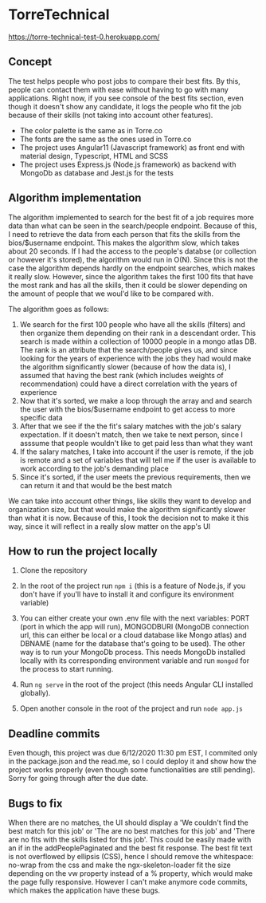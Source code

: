 # TorreTechnical

https://torre-technical-test-0.herokuapp.com/

## Concept

The test helps people who post jobs to compare their best fits. By this, people can contact them with ease without having to go with many applications. Right now, if you see console of the best fits section, even though it doesn't show any candidate, it logs the people who fit the job because of their skills (not taking into account other features). 

- The color palette is the same as in Torre.co
- The fonts are the same as the ones used in Torre.co
- The project uses Angular11 (Javascript framework) as front end with material design, Typescript, HTML and SCSS  
- The project uses Express.js (Node.js framework) as backend with MongoDb as database and Jest.js for the tests

## Algorithm implementation

The algorithm implemented to search for the best fit of a job requires more data than what can be seen in the search/people endpoint. Because of this, I need to retrieve the data from each person that fits the skills from the bios/$username endpoint. This makes the algorithm slow, which takes about 20 seconds. If I had the access to the people's databse (or collection or however it's stored), the algorithm would run in O(N). Since this is not the case the algorithm depends hardly on the endpoint searches, which makes it really slow. However, since the algorithm takes the first 100 fits that have the most rank and has all the skills, then it could be slower depending on the amount of people that we woul'd like to be compared with. 

The algorithm goes as follows:

1. We search for the first 100 people who have all the skills (filters) and then organize them depending on their rank in a descendant order. This search is made within a collection of 10000 people in a mongo atlas DB. The rank is an attribute that the search/people gives us, and since looking for the years of experience with the jobs they had would make the algorithm significantly slower (because of how the data is), I assumed that having the best rank (which includes weights of recommendation) could have a direct correlation with the years of experience
2. Now that it's sorted, we make a loop through the array and and search the user with the bios/$username endpoint to get access to more specific data
3. After that we see if the the fit's salary matches with the job's salary expectation. If it doesn't match, then we take te next person, since I asssume that people wouldn't like to get paid less than what they want
4. If the salary matches, I take into account if the user is remote, if the job is remote and a set of variables that will tell me if the user is available to work according to the job's demanding place
5. Since it's sorted, if the user meets the previous requirements, then we can return it and that would be the best match

We can take into account other things, like skills they want to develop and organization size, but that would make the algorithm significantly slower than what it is now. Because of this, I took the decision not to make it this way, since it will reflect in a really slow matter on the app's UI



## How to run the project locally

1. Clone the repository

2. In the root of the project run `npm i` (this is a feature of Node.js, if you don't have if you'll have to install it and configure its environment variable)

3. You can either create your own .env file with the next variables: PORT (port in which the app will run), MONGODBURI (MongoDB connection url, this can either be local or a cloud database like Mongo atlas) and DBNAME (name for the database that's going to be used). The other way is to run your MongoDb process. This needs MongoDb installed locally with its corresponding environment variable and run `mongod` for the process to start running.

4. Run `ng serve` in the root of the project (this needs Angular CLI installed globally). 

5. Open another console in the root of the project and run `node app.js` 

## Deadline commits

Even though, this project was due 6/12/2020 11:30 pm EST, I commited only in the package.json and the read.me, so I could deploy it and show how the project works properly (even though some functionalities are still pending). Sorry for going through after the due date.

## Bugs to fix

When there are no matches, the UI should display a 'We couldn't find the best match for this job' or 'The are no best matches for this job' and 'There are no fits with the skills listed for this job'. This could be easily made with an if in the addPeoplePaginated and the best fit response. The best fit text is not overflowed by ellipsis (CSS), hence I should remove the whitespace: no-wrap from the css and make the ngx-skeleton-loader fit the size depending on the vw property instead of a % property, which would make the page fully responsive. However I can't make anymore code commits, which makes the application have these bugs.

